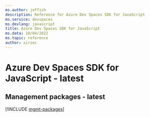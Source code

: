 ```yaml
---
ms.author: jeffish
description: Reference for Azure Dev Spaces SDK for JavaScript
ms.service: devspaces
ms.devlang: javascript
title: Azure Dev Spaces SDK for JavaScript
ms.data: 10/04/2022
ms.topic: reference
author: xirzec
---
```

# Azure Dev Spaces SDK for JavaScript - latest

## Management packages - latest
[!INCLUDE [mgmt-packages](dev-spaces-mgmt-index.md)]